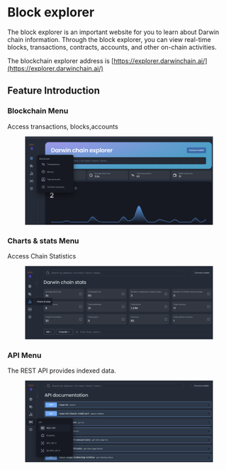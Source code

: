 # Block explorer

The block explorer is an important website for you to learn about Darwin chain information. Through the block explorer, you can view real-time blocks, transactions, contracts, accounts, and other on-chain activities.

The blockchain explorer address is [https://explorer.darwinchain.ai/](https://explorer.darwinchain.ai/)

## Feature Introduction

### Blockchain Menu

Access transactions, blocks,accounts

<figure><img src="../.gitbook/assets/image (10).png" alt=""><figcaption></figcaption></figure>

### Charts & stats Menu

Access Chain Statistics

<figure><img src="../.gitbook/assets/image (11).png" alt=""><figcaption></figcaption></figure>

### API Menu

The REST API provides indexed data.

<figure><img src="../.gitbook/assets/image (12).png" alt=""><figcaption></figcaption></figure>
